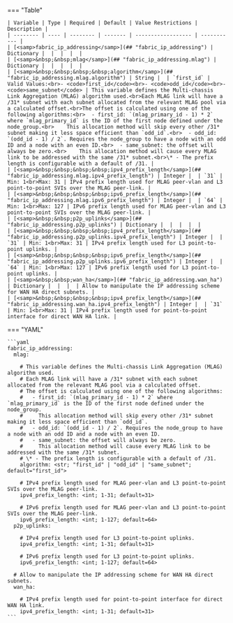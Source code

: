 <!--
  ~ Copyright (c) 2024 Arista Networks, Inc.
  ~ Use of this source code is governed by the Apache License 2.0
  ~ that can be found in the LICENSE file.
  -->
=== "Table"

    | Variable | Type | Required | Default | Value Restrictions | Description |
    | -------- | ---- | -------- | ------- | ------------------ | ----------- |
    | [<samp>fabric_ip_addressing</samp>](## "fabric_ip_addressing") | Dictionary |  |  |  |  |
    | [<samp>&nbsp;&nbsp;mlag</samp>](## "fabric_ip_addressing.mlag") | Dictionary |  |  |  |  |
    | [<samp>&nbsp;&nbsp;&nbsp;&nbsp;algorithm</samp>](## "fabric_ip_addressing.mlag.algorithm") | String |  | `first_id` | Valid Values:<br>- <code>first_id</code><br>- <code>odd_id</code><br>- <code>same_subnet</code> | This variable defines the Multi-chassis Link Aggregation (MLAG) algorithm used.<br>Each MLAG link will have a /31* subnet with each subnet allocated from the relevant MLAG pool via a calculated offset.<br>The offset is calculated using one of the following algorithms:<br>  - first_id: `(mlag_primary_id - 1) * 2` where `mlag_primary_id` is the ID of the first node defined under the node_group.<br>    This allocation method will skip every other /31* subnet making it less space efficient than `odd_id`.<br>  - odd_id: `(odd_id - 1) / 2`. Requires the node_group to have a node with an odd ID and a node with an even ID.<br>  - same_subnet: the offset will always be zero.<br>    This allocation method will cause every MLAG link to be addressed with the same /31* subnet.<br>\* - The prefix length is configurable with a default of /31. |
    | [<samp>&nbsp;&nbsp;&nbsp;&nbsp;ipv4_prefix_length</samp>](## "fabric_ip_addressing.mlag.ipv4_prefix_length") | Integer |  | `31` | Min: 1<br>Max: 31 | IPv4 prefix length used for MLAG peer-vlan and L3 point-to-point SVIs over the MLAG peer-link. |
    | [<samp>&nbsp;&nbsp;&nbsp;&nbsp;ipv6_prefix_length</samp>](## "fabric_ip_addressing.mlag.ipv6_prefix_length") | Integer |  | `64` | Min: 1<br>Max: 127 | IPv6 prefix length used for MLAG peer-vlan and L3 point-to-point SVIs over the MLAG peer-link. |
    | [<samp>&nbsp;&nbsp;p2p_uplinks</samp>](## "fabric_ip_addressing.p2p_uplinks") | Dictionary |  |  |  |  |
    | [<samp>&nbsp;&nbsp;&nbsp;&nbsp;ipv4_prefix_length</samp>](## "fabric_ip_addressing.p2p_uplinks.ipv4_prefix_length") | Integer |  | `31` | Min: 1<br>Max: 31 | IPv4 prefix length used for L3 point-to-point uplinks. |
    | [<samp>&nbsp;&nbsp;&nbsp;&nbsp;ipv6_prefix_length</samp>](## "fabric_ip_addressing.p2p_uplinks.ipv6_prefix_length") | Integer |  | `64` | Min: 1<br>Max: 127 | IPv6 prefix length used for L3 point-to-point uplinks. |
    | [<samp>&nbsp;&nbsp;wan_ha</samp>](## "fabric_ip_addressing.wan_ha") | Dictionary |  |  |  | Allow to manipulate the IP addressing scheme for WAN HA direct subnets. |
    | [<samp>&nbsp;&nbsp;&nbsp;&nbsp;ipv4_prefix_length</samp>](## "fabric_ip_addressing.wan_ha.ipv4_prefix_length") | Integer |  | `31` | Min: 1<br>Max: 31 | IPv4 prefix length used for point-to-point interface for direct WAN HA link. |

=== "YAML"

    ```yaml
    fabric_ip_addressing:
      mlag:

        # This variable defines the Multi-chassis Link Aggregation (MLAG) algorithm used.
        # Each MLAG link will have a /31* subnet with each subnet allocated from the relevant MLAG pool via a calculated offset.
        # The offset is calculated using one of the following algorithms:
        #   - first_id: `(mlag_primary_id - 1) * 2` where `mlag_primary_id` is the ID of the first node defined under the node_group.
        #     This allocation method will skip every other /31* subnet making it less space efficient than `odd_id`.
        #   - odd_id: `(odd_id - 1) / 2`. Requires the node_group to have a node with an odd ID and a node with an even ID.
        #   - same_subnet: the offset will always be zero.
        #     This allocation method will cause every MLAG link to be addressed with the same /31* subnet.
        # \* - The prefix length is configurable with a default of /31.
        algorithm: <str; "first_id" | "odd_id" | "same_subnet"; default="first_id">

        # IPv4 prefix length used for MLAG peer-vlan and L3 point-to-point SVIs over the MLAG peer-link.
        ipv4_prefix_length: <int; 1-31; default=31>

        # IPv6 prefix length used for MLAG peer-vlan and L3 point-to-point SVIs over the MLAG peer-link.
        ipv6_prefix_length: <int; 1-127; default=64>
      p2p_uplinks:

        # IPv4 prefix length used for L3 point-to-point uplinks.
        ipv4_prefix_length: <int; 1-31; default=31>

        # IPv6 prefix length used for L3 point-to-point uplinks.
        ipv6_prefix_length: <int; 1-127; default=64>

      # Allow to manipulate the IP addressing scheme for WAN HA direct subnets.
      wan_ha:

        # IPv4 prefix length used for point-to-point interface for direct WAN HA link.
        ipv4_prefix_length: <int; 1-31; default=31>
    ```
